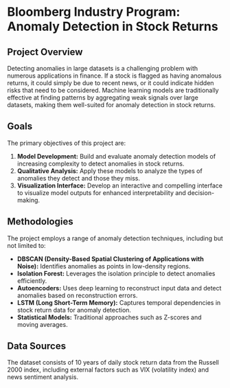 # Bloomberg Industry Program: Anomaly Detection in Stock Returns

## Project Overview
Detecting anomalies in large datasets is a challenging problem with numerous applications in finance. If a stock is flagged as having anomalous returns, it could simply be due to recent news, or it could indicate hidden risks that need to be considered. Machine learning models are traditionally effective at finding patterns by aggregating weak signals over large datasets, making them well-suited for anomaly detection in stock returns.

## Goals
The primary objectives of this project are:
1. **Model Development:** Build and evaluate anomaly detection models of increasing complexity to detect anomalies in stock returns.
2. **Qualitative Analysis:** Apply these models to analyze the types of anomalies they detect and those they miss.
3. **Visualization Interface:** Develop an interactive and compelling interface to visualize model outputs for enhanced interpretability and decision-making.


## Methodologies
The project employs a range of anomaly detection techniques, including but not limited to:

- **DBSCAN (Density-Based Spatial Clustering of Applications with Noise):** Identifies anomalies as points in low-density regions.
- **Isolation Forest:** Leverages the isolation principle to detect anomalies efficiently.
- **Autoencoders:** Uses deep learning to reconstruct input data and detect anomalies based on reconstruction errors.
- **LSTM (Long Short-Term Memory):** Captures temporal dependencies in stock return data for anomaly detection.
- **Statistical Models:** Traditional approaches such as Z-scores and moving averages.

## Data Sources
The dataset consists of 10 years of daily stock return data from the Russell 2000 index, including external factors such as VIX (volatility index) and news sentiment analysis.




